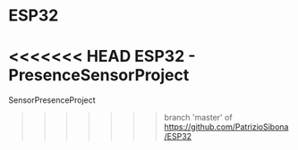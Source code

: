 # ESP32
<<<<<<< HEAD
ESP32 - PresenceSensorProject
=======
SensorPresenceProject
>>>>>>> branch 'master' of https://github.com/PatrizioSibona/ESP32
